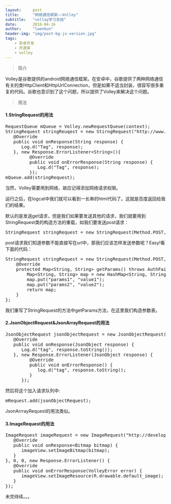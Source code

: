```yaml
---
layout:     post
title:      "网络通信框架——Volley"
subtitle:   "vollay学习总结"
date:       2016-04-16
author:     "lwenkun"
header-img: "img/post-bg-js-version.jpg"
tags:
    - 安卓开发
    - 开源库
    - volley
---
```



<blockquote>简介</blockquote>
Volley是谷歌提供的android网络通信框架。在安卓中，谷歌提供了两种网络通信有关的类HttpClient和HttpUrlConnection，但是如果不适当封装，很容写很多重复的代码。谷歌也意识到了这个问题，所以提供了Volley来解决这个问题。
<blockquote>用法</blockquote>
<h4>1.StringRequest的用法</h4>
<pre class="lang:java decode:true">RequestQueue mQueue = Volley.newRequestQueue(context);
StringRequest stringReuqest = new StirngRequest("http://www.baidu.com", new Response.Listener&lt;String&gt;() {
   @Override
   public void onResponse(String response) {
      Log.d("Tag", response);
   }, new Response.ErrorListener&lt;String&gt;(){
         @Override
         public void onErrorResponse(String response) {
            Log.d("Tag", response);
         });
mQueue.add(stringRequest);</pre>
当然，Volley需要用到网络，故应记得添加网络请求权限。

运行之后，在logcat中我们就可以看到一长串的html代码了。这就是百度返回给我们的结果。

默认的是发送get请求，但是我们如果要发送其他的请求，我们就要用到StringRequest类的构造方法的重载，如我们要发送post请求：
<pre class="lang:java decode:true">StringRequest stringRequest = new StringRequest(Method.POST, url, listener, errorListener);</pre>
post请求我们知道参数不能直接写在url中，那我们应该怎样发送参数呢？Easy!看下面的代码：
<pre class="lang:java decode:true">StringRequest stringRequest = new StringRequest(Method.POST, url,  listener, errorListener) {  
    @Override  
    protected Map&lt;String, String&gt; getParams() throws AuthFailureError {  
        Map&lt;String, String&gt; map = new HashMap&lt;String, String&gt;();  
        map.put("params1", "value1");  
        map.put("params2", "value2");  
        return map;  
    }  
};</pre>
我们重写了StringRequest的方法中getParams方法，在这里我们构造参数表。
<h4>2.JsonObjectRequest&amp;JsonArrayRequest的用法</h4>
<pre class="lang:java decode:true">JsonObjectRequest jsonObjectRequest = new JsonObjectRequest("http://m.weather.com.cn/data/101010100.html", null, new Response.Listener&lt;JsonObject&gt;() {
   @Override
   public void onResponse(JsonObject response) {
      Log.d("tag", response.toString());
   }, new Response.ErrorListener(JsonObject response) {
         @Override
         public void onErrorResponse() {
            log.d("tag", response.toString();
         }
      });</pre>
然后将这个加入请求队列中:
<pre class="lang:java decode:true">mRequest.add(jsonObjectRequest);</pre>
JsonArrrayRequest的用法类似。
<h4>3.ImageRequest的用法</h4>
<pre class="lang:java decode:true">ImageRequest imageRequest = new ImageRequest("http://developer.android.com/images/home/aw_dac.png", new Response.Listener&lt;Bitmap&gt;() {
   @Override
   public void onResponse&lt;Bitmap bitmap) {
      imageView.setImageBitmap(bitmap);
   }
}, 0, 0, new Response.ErrorListener() {
   @Override
   public void onErrorResponse(VolleyError error) {
      imageView.setImageResource(R.drawable.default_image);  
   }
});</pre>
未完待续。。。